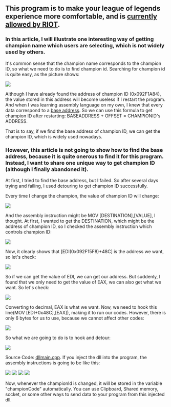 
<h2>This program is to make your league of legends experience more comfortable, and is <a href="https://www.reddit.com/r/leagueoflegends/comments/7q6xku/runesreformed_set_your_runes_automatically/dsnjm0z/">currently allowed by RIOT</a>.</h2>

<h3>In this article, I will illustrate one interesting way of getting champion name which users are selecting, which is not widely used by others.</h3>
<p>It's common sense that the champion name corresponds to the champion ID, so what we need to do is to find champion id. Searching for champion id is quite easy, as the picture shows:</p>
<img src="https://github.com/xuan32546/LOL-X-Assistant/blob/master/pics/1.png">
<p>Although I have already found the address of champion ID (0x092F1A84), the value stored in this address will become useless if I restart the program. And when I was learning assembly language on my own, I knew that every data correspond to a <a href="https://whatis.techtarget.com/definition/base-address">base address</a>. So we can use this formula to get champion ID after restarting: BASEADDRESS + OFFSET = CHAMPIONID's ADDRESS.</p>
<p>That is to say, if we find the base address of champion ID, we can get the champion ID, which is widely used nowadays.</p>
<h3>However, this article is not going to show how to find the base address, because it is quite onerous to find it for this program. Instead, I want to share one unique way to get champion ID (although I finally abandoned it).</h3>
<p>At first, I tried to find the base address, but I failed. So after several days trying and failing, I used detouring to get champion ID successfully.</p>
<p>Every time I change the champion, the value of champion ID will change:</p>
<img src="https://github.com/xuan32546/LOL-X-Assistant/blob/master/pics/2.gif">
<p>And the assembly instruction might be MOV [DESTINATION],[VALUE], I thought. At first, I wanted to get the DESTINATION, which might be the address of champion ID, so I checked the assembly instruction which controls champion ID:</p>
<img src="https://github.com/xuan32546/LOL-X-Assistant/blob/master/pics/3.png">
<p>Now, it clearly shows that [EDI(0x092F15F8)+48C] is the address we want, so let's check:</p>
<img src="https://github.com/xuan32546/LOL-X-Assistant/blob/master/pics/4.png">
<p>So if we can get the value of EDI, we can get our address. But suddenly, I found that we only need to get the value of EAX, we can also get what we want. So let's check:</p>
<img src="https://github.com/xuan32546/LOL-X-Assistant/blob/master/pics/5.png">
<p>Converting to decimal, EAX is what we want. Now, we need to hook this line(MOV [EDI+0x48C],[EAX]), making it to run our codes. However, there is only 6 bytes for us to use, because we cannot affect other codes:</p>
<img src="https://github.com/xuan32546/LOL-X-Assistant/blob/master/pics/6.png">
<p>So what we are going to do is to hook and detour:</p>
<img src="https://github.com/xuan32546/LOL-X-Assistant/blob/master/pics/7.png">
<p>Source Code:  <a href="https://whatis.techtarget.com/definition/base-address">dllmain.cpp</a>. If you inject the dll into the program, the assembly instructions is going to be like this:</p>
<img src="https://github.com/xuan32546/LOL-X-Assistant/blob/master/pics/11.png">
<img src="https://github.com/xuan32546/LOL-X-Assistant/blob/master/pics/8.png">
<img src="https://github.com/xuan32546/LOL-X-Assistant/blob/master/pics/9.png">
<img src="https://github.com/xuan32546/LOL-X-Assistant/blob/master/pics/10.png">
<p>Now, whenever the championId is changed, it will be stored in the variable "championCode" automatically. You can use Clipboard, Shared memory, socket, or some other ways to send data to your program from this injected dll.</p>
